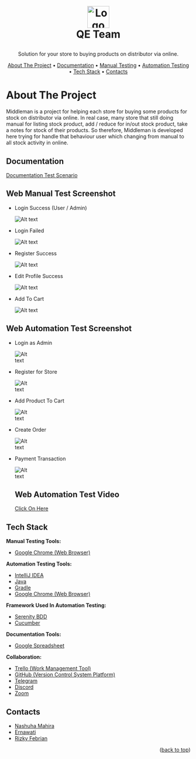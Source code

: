 <!-- LOGO -->
<br />
<h1>
<p align="center">
<a href="https://middleman-alta.vercel.app/auth/welcome">
  <img src="https://middleman-alta.vercel.app/_next/image?url=%2F_next%2Fstatic%2Fmedia%2Flogo.f4fa4ef1.png&w=640&q=75" alt="Logo" height="60">
  </a>
  <br>QE Team
</h1>
  <p align="center">
    Solution for your store to buying products on distributor via online.
    <br />
    </p>
</p>
<p align="center">
  <a href="#about-the-project">About The Project</a> •
  <a href="#documentation">Documentation</a> •
  <a href="#Web-Manual-Test-Screenshot">Manual Testing</a> •
  <a href="#Web-Automation-Test-Screenshot">Automation Testing</a> •
  <a href="#Tech-Stack">Tech Stack</a> •
  <a href="#Contacts">Contacts</a>
</p>  



# About The Project

Middleman is a project for helping each store for buying some products for stock on distributor via online. In real case, many store that still doing manual for listing stock product, add / reduce for in/out stock product, take a notes for stock of their products. So therefore, Middleman is developed here trying for handle that behaviour user which changing from manual to all stock activity in online.


## Documentation

[Documentation Test Scenario](https://docs.google.com/spreadsheets/d/1Gwh92ZN8FofC1UhqwhS0og6HGUn4PoWbazNqsxeQPnk/edit?usp=sharing)


## Web Manual Test Screenshot

- Login Success (User / Admin)

  <img
  src="https://github.com/rizkyfebriann/Testing-Web-Capstone/blob/main/image/Login%20Success.PNG"
  alt="Alt text"
  title="Login Success"
  style="display: inline-block; margin: 0 auto; max-width: 150px">
  
- Login Failed

  <img
  src="https://github.com/rizkyfebriann/Testing-Web-Capstone/blob/main/image/Login%20Failed.PNG"
  alt="Alt text"
  title="Login Failed"
  style="display: inline-block; margin: 0 auto; max-width: 150px">
  
- Register Success

  <img
  src="https://github.com/rizkyfebriann/Testing-Web-Capstone/blob/main/image/Register%20Success.PNG"
  alt="Alt text"
  title="Register Success"
  style="display: inline-block; margin: 0 auto; max-width: 150px">
  
- Edit Profile Success

  <img
  src="https://github.com/rizkyfebriann/Testing-Web-Capstone/blob/main/image/Edit%20Profil%20Success.PNG"
  alt="Alt text"
  title="Edit Profile Success"
  style="display: inline-block; margin: 0 auto; max-width: 150px">
  
- Add To Cart

  <img
  src="https://github.com/rizkyfebriann/Testing-Web-Capstone/blob/main/image/Add%20To%20Cart.PNG"
  alt="Alt text"
  title="Add To Cart"
  style="display: inline-block; margin: 0 auto; max-width: 150px">    
  

## Web Automation Test Screenshot

- Login as Admin

  <img
  src="https://github.com/rizkyfebriann/Testing-Web-Capstone/blob/main/image/automation%20web%20login%20admin.PNG"
  alt="Alt text"
  title="Login Admin"
  style="display: inline-block; margin: 0 auto; max-width: 50px">
  
- Register for Store

  <img
  src="https://github.com/rizkyfebriann/Testing-Web-Capstone/blob/main/image/automation%20web%20register.PNG"
  alt="Alt text"
  title="Register for Store"
  style="display: inline-block; margin: 0 auto; max-width: 50px">  
  
- Add Product To Cart
  
  <img
  src="https://github.com/rizkyfebriann/Testing-Web-Capstone/blob/main/image/add%20to%20cart%20automation%20web.PNG"
  alt="Alt text"
  title="Add Product To Cart"
  style="display: inline-block; margin: 0 auto; max-width: 50px"> 
  
- Create Order
  
  <img
  src="https://github.com/rizkyfebriann/Testing-Web-Capstone/blob/main/image/automation%20web%20create%20order.PNG"
  alt="Alt text"
  title="Create Order"
  style="display: inline-block; margin: 0 auto; max-width: 50px">   
  
- Payment Transaction
  
  <img
  src="https://github.com/rizkyfebriann/Testing-Web-Capstone/blob/main/image/automation%20payment%20order.PNG"
  alt="Alt text"
  title="Payment Transaction"
  style="display: inline-block; margin: 0 auto; max-width: 50px">   
  
  

  ## Web Automation Test Video
      
    [Click On Here](https://www.youtube.com/watch?v=pIbP4oiBJEM&t=1s&ab_channel=NashuhaMahira)


## Tech Stack 

**Manual Testing Tools:**  
- [Google Chrome (Web Browser)](https://www.google.com/chrome/)

**Automation Testing Tools:** 
- [IntelliJ IDEA](https://www.jetbrains.com/idea/)
- [Java](https://www.java.com/)
- [Gradle](https://gradle.org/)
- [Google Chrome (Web Browser)](https://www.google.com/chrome/)

**Framework Used In Automation Testing:**
- [Serenity BDD](https://serenity-bdd.info/)
- [Cucumber](https://cucumber.io/)

**Documentation Tools:** 
- [Google Spreadsheet](https://www.google.com/sheets/about/)

**Collaboration:**
- [Trello (Work Management Tool)](https://trello.com/)
- [GitHub (Version Control System Platform)](https://github.com/)
- [Telegram](https://web.telegram.org/)
- [Discord](https://discord.com/)
- [Zoom](https://zoom.us/)


## Contacts

- [Nashuha Mahira](https://github.com/nshmahira)
- [Ernawati](https://github.com/erna94)
- [Rizky Febrian](https://github.com/rizkyfebriann)

<p align="right">(<a href="#readme-top">back to top</a>)</p>
